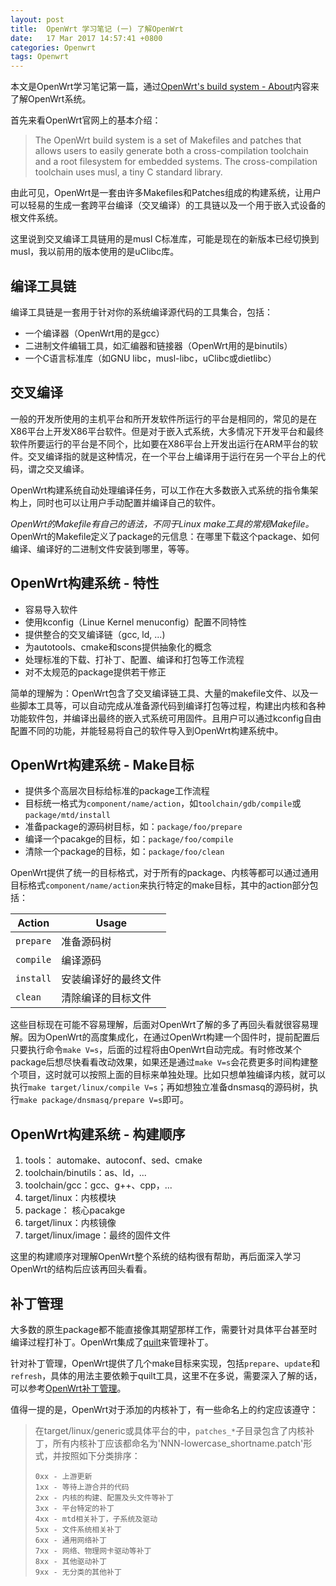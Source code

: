 ```yaml
---
layout: post
title:  OpenWrt 学习笔记 (一) 了解OpenWrt
date:	17 Mar 2017 14:57:41 +0800
categories: Openwrt
tags: Openwrt
---
```


本文是OpenWrt学习笔记第一篇，通过[OpenWrt's build system - About](https://wiki.openwrt.org/about/toolchain)内容来了解OpenWrt系统。

首先来看OpenWrt官网上的基本介绍：

> The OpenWrt build system is a set of Makefiles and patches that allows users to easily generate both a cross-compilation toolchain and a root filesystem for embedded systems. The cross-compilation toolchain uses musl, a tiny C standard library.

由此可见，OpenWrt是一套由许多Makefiles和Patches组成的构建系统，让用户可以轻易的生成一套跨平台编译（交叉编译）的工具链以及一个用于嵌入式设备的根文件系统。

这里说到交叉编译工具链用的是musl C标准库，可能是现在的新版本已经切换到musl，我以前用的版本使用的是uClibc库。

## 编译工具链

编译工具链是一套用于针对你的系统编译源代码的工具集合，包括：

* 一个编译器（OpenWrt用的是gcc）
* 二进制文件编辑工具，如汇编器和链接器（OpenWrt用的是binutils）
* 一个C语言标准库（如GNU libc，musl-libc，uClibc或dietlibc）

## 交叉编译

一般的开发所使用的主机平台和所开发软件所运行的平台是相同的，常见的是在X86平台上开发X86平台软件。但是对于嵌入式系统，大多情况下开发平台和最终软件所要运行的平台是不同个，比如要在X86平台上开发出运行在ARM平台的软件。交叉编译指的就是这种情况，在一个平台上编译用于运行在另一个平台上的代码，谓之交叉编译。

OpenWrt构建系统自动处理编译任务，可以工作在大多数嵌入式系统的指令集架构上，同时也可以让用户手动配置并编译自己的软件。

*OpenWrt的Makefile有自己的语法，不同于Linux make工具的常规Makefile。* OpenWrt的Makefile定义了package的元信息：在哪里下载这个package、如何编译、编译好的二进制文件安装到哪里，等等。

## OpenWrt构建系统 - 特性

* 容易导入软件
* 使用kconfig（Linue Kernel menuconfig）配置不同特性
* 提供整合的交叉编译链（gcc, ld, ...)
* 为autotools、cmake和scons提供抽象化的概念
* 处理标准的下载、打补丁、配置、编译和打包等工作流程
* 对不太规范的package提供若干修正

简单的理解为：OpenWrt包含了交叉编译链工具、大量的makefile文件、以及一些脚本工具等，可以自动完成从准备源代码到编译打包等过程，构建出内核和各种功能软件包，并编译出最终的嵌入式系统可用固件。且用户可以通过kconfig自由配置不同的功能，并能轻易将自己的软件导入到OpenWrt构建系统中。

##  OpenWrt构建系统 - Make目标

* 提供多个高层次目标给标准的package工作流程
* 目标统一格式为`component/name/action`，如`toolchain/gdb/compile`或`package/mtd/install`
* 准备package的源码树目标，如：`package/foo/prepare`
* 编译一个pacakge的目标，如：`package/foo/compile`
* 清除一个package的目标，如：`package/foo/clean`

OpenWrt提供了统一的目标格式，对于所有的package、内核等都可以通过通用目标格式`component/name/action`来执行特定的make目标，其中的action部分包括：

| Action | Usage |
|---------|---------|
| `prepare` | 准备源码树 |
| `compile` |  编译源码 |
| `install` | 安装编译好的最终文件 |
| `clean` | 清除编译的目标文件 |

这些目标现在可能不容易理解，后面对OpenWrt了解的多了再回头看就很容易理解。因为OpenWrt的高度集成化，在通过OpenWrt构建一个固件时，提前配置后只要执行命令`make V=s`，后面的过程将由OpenWrt自动完成。有时修改某个package后想尽快看看改动效果，如果还是通过`make V=s`会花费更多时间构建整个项目，这时就可以按照上面的目标来单独处理。比如只想单独编译内核，就可以执行`make target/linux/compile V=s`；再如想独立准备dnsmasq的源码树，执行`make package/dnsmasq/prepare V=s`即可。

## OpenWrt构建系统 - 构建顺序

1. tools： automake、autoconf、sed、cmake
2. toolchain/binutils：as、ld，...
3. toolchain/gcc：gcc、g++、cpp，...
4. target/linux：内核模块
5. package： 核心pacakge
6. target/linux：内核镜像
7. target/linux/image：最终的固件文件

这里的构建顺序对理解OpenWrt整个系统的结构很有帮助，再后面深入学习OpenWrt的结构后应该再回头看看。

## 补丁管理

大多数的原生package都不能直接像其期望那样工作，需要针对具体平台甚至时编译过程打补丁。OpenWrt集成了[quilt](https://en.wikipedia.org/wiki/Quilt_(software))来管理补丁。

针对补丁管理，OpenWrt提供了几个make目标来实现，包括`prepare`、`update`和`refresh`，具体的用法主要依赖于quilt工具，这里不在多说，需要深入了解的话，可以参考[OpenWrt补丁管理](https://wiki.openwrt.org/doc/devel/patches)。

值得一提的是，OpenWrt对于添加的内核补丁，有一些命名上的约定应该遵守：

> 在target/linux/generic或具体平台的中，`patches_*`子目录包含了内核补丁，所有内核补丁应该都命名为'NNN-lowercase_shortname.patch'形式，并按照如下分类排序：
> 
> ```
> 0xx - 上游更新
> 1xx - 等待上游合并的代码
> 2xx - 内核的构建、配置及头文件等补丁
> 3xx - 平台特定的补丁
> 4xx - mtd相关补丁，子系统及驱动
> 5xx - 文件系统相关补丁
> 6xx - 通用网络补丁
> 7xx - 网络、物理网卡驱动等补丁
> 8xx - 其他驱动补丁
> 9xx - 无分类的其他补丁
> ```
